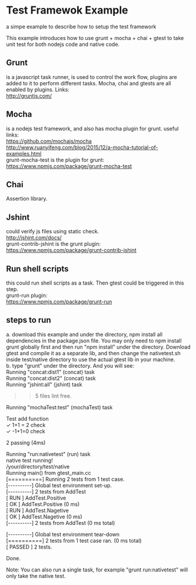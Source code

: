 # Test Framewok Example
a simpe example to describe how to setup the test framework

This example introduces how to use grunt + mocha + chai + gtest to take unit test for both nodejs code and native code.

## Grunt ##
is a javascript task runner, is used to control the work flow, plugins are added to it to perform different tasks. Mocha, chai and gtests are all enabled by plugins.
Links:</br>
http://gruntjs.com/

## Mocha ##
is a nodejs test framework, and also has mocha plugin for grunt.
useful links:</br>
https://github.com/mochajs/mocha</br>
http://www.ruanyifeng.com/blog/2015/12/a-mocha-tutorial-of-examples.html</br>
grunt-mocha-test is the plugin for grunt:</br>
https://www.npmjs.com/package/grunt-mocha-test</br>

## Chai ##
Assertion library.

## Jshint ##
could verify js files using static check.</br>
http://jshint.com/docs/</br>
grunt-contrib-jshint is the grunt plugin:</br>
https://www.npmjs.com/package/grunt-contrib-jshint</br>

## Run shell scripts ##
this could run shell scripts as a task.  Then gtest could be triggered in this step.</br>
grunt-run plugin:</br>
https://www.npmjs.com/package/grunt-run</br>

## steps to run ##
a. download this example and under the directory, npm install all dependencies in the package.json file.
You may only need to npm install grunt globally first and then run "npm install" under the directory.
Download gtest and compile it as a separate lib, and then change the nativetest.sh inside test/native directory
to use the actual gtest lib in your machine.</br>
b. type "grunt" under the directory. And you will see:</br>
  Running "concat:dist1" (concat) task</br>
  Running "concat:dist2" (concat) task</br>
  Running "jshint:all" (jshint) task</br>
  >> 5 files lint free.</br>

  Running "mochaTest:test" (mochaTest) task</br>

  Test add function</br>
    ✓ 1+1 = 2 check</br>
    ✓ -1+1=0 check</br>

  2 passing (4ms)</br>

  Running "run:nativetest" (run) task</br>
  native test running!</br>
  /your/directory/test/native</br>
  Running main() from gtest_main.cc</br>
  [==========] Running 2 tests from 1 test case.</br>
  [----------] Global test environment set-up.</br>
  [----------] 2 tests from AddTest</br>
  [ RUN      ] AddTest.Positive</br>
  [       OK ] AddTest.Positive (0 ms)</br>
  [ RUN      ] AddTest.Nagetive</br>
  [       OK ] AddTest.Nagetive (0 ms)</br>
  [----------] 2 tests from AddTest (0 ms total)</br>

  [----------] Global test environment tear-down</br>
  [==========] 2 tests from 1 test case ran. (0 ms total)</br>
  [  PASSED  ] 2 tests.</br>

  Done.</br>

  Note: You can also run a single task, for example "grunt run:nativetest" will only take the native test.
  

